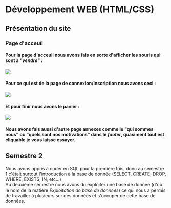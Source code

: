 # Développement WEB (HTML/CSS)

## Présentation du site
### Page d'acceuil
#### Pour la page d'acceuil nous avons fais en sorte d'afficher les souris qui sont à *"vendre"* :
![](https://github.com/KoThek64/Projets_Mattys_Lachaise/blob/main/1%20-%20D%C3%A9veloppement%20WEB/1%20-%20SITE%20SEMESTRE%201/images/Capture_Page_d'acceuil.png)

#### Pour ce qui est de la page de connexion/inscription nous avons ceci :
![](https://github.com/KoThek64/Projets_Mattys_Lachaise/blob/main/1%20-%20D%C3%A9veloppement%20WEB/1%20-%20SITE%20SEMESTRE%201/images/Capture_Panier.png)

#### Et pour finir nous avons le panier :
![](https://github.com/KoThek64/Projets_Mattys_Lachaise/blob/main/1%20-%20D%C3%A9veloppement%20WEB/1%20-%20SITE%20SEMESTRE%201/images/Capture_Inscription.png)

#### Nous avons fais aussi d'autre page annexes comme le "qui sommes nous" ou "quels sont nos motivations" dans le *footer*, quasiment tout est cliquable je vous laisse essayer.

## Semestre 2
Nous avons appris à coder en SQL pour la première fois, donc au semestre 1 c'était surtout l'introduction à la base de donnée (SELECT, CREATE, DROP, WHERE, EXISTS, IN, etc...)\
Au deuxième semestre nous avons du exploiter une base de donnée (d'où le nom de la matière *Exploitation de base de données*) ce qui nous a permis de travailler à plusieurs sur des données et s'occuper de cette base de données.